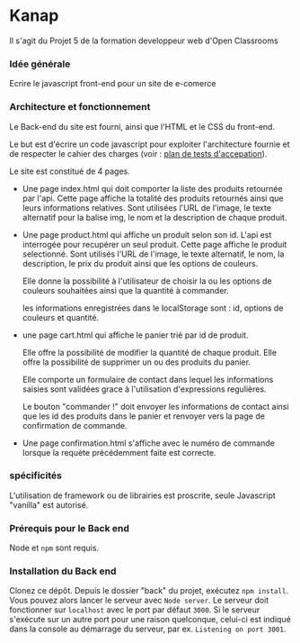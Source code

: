 # Kanap #

Il s'agit du Projet 5 de la formation developpeur web d'Open Classrooms
### Idée générale ###

Ecrire le javascript front-end pour un site de e-comerce
### Architecture et fonctionnement ###

Le Back-end du site est fourni, ainsi que l'HTML et le CSS du front-end.

Le but est d'écrire un code javascript pour exploiter l'architecture fournie et de respecter le cahier des charges (voir : [plan de tests d'accepation](https://github.com/Braconnier/CedricCamman_5_30092021/blob/master/P5_camman_plan_test.pdf)).

Le site est constitué de 4 pages.

- Une page index.html qui doit comporter la liste des produits retournée par l'api.
    Cette page affiche la totalité des produits retournés ainsi que leurs informations relatives.
    Sont utilisées l'URL de l'image, le texte alternatif pour la balise img, le nom et la description de chaque produit.


- Une page product.html qui affiche un produit selon son id. L'api est interrogée pour recupérer un seul produit.
    Cette page affiche le produit selectionné. Sont utilisés l'URL de l'image, le texte alternatif, le nom, la description, le prix du produit ainsi que les options de couleurs.

    Elle donne la possibilité à l'utilisateur de choisir la ou les options de couleurs souhaitées ainsi que la quantité à commander.

    les informations enregistrées dans le localStorage sont :   id, options de couleurs et quantité.


- une page cart.html qui affiche le panier trié par id de produit.

    Elle offre la possibilité de modifier la quantité de chaque produit.
    Elle offre la possibilité de supprimer un ou des produits du panier.

    Elle comporte un formulaire de contact dans lequel les informations saisies sont validées grace à l'utilisation d'expressions regulières.

    Le bouton "commander !" doit envoyer les informations de contact ainsi que les id des produits dans le panier et renvoyer vers la page de confirmation de commande.
    

- Une page confirmation.html s'affiche avec le numéro de commande lorsque la requète précédemment faite est correcte.

### spécificités ###

L'utilisation de framework ou de librairies est proscrite, seule Javascript "vanilla" est autorisé.



### Prérequis pour le Back end ###

Node et `npm` sont requis.

### Installation du Back end ###

Clonez ce dépôt. Depuis le dossier "back" du projet, exécutez `npm install`.
Vous pouvez alors lancer le serveur avec `Node server`.
Le serveur doit fonctionner sur `localhost` avec le port par défaut `3000`.
Si le serveur s'exécute sur un autre port pour une raison quelconque, celui-ci est indiqué dans la
console au démarrage du serveur, par ex. `Listening on port 3001`.
